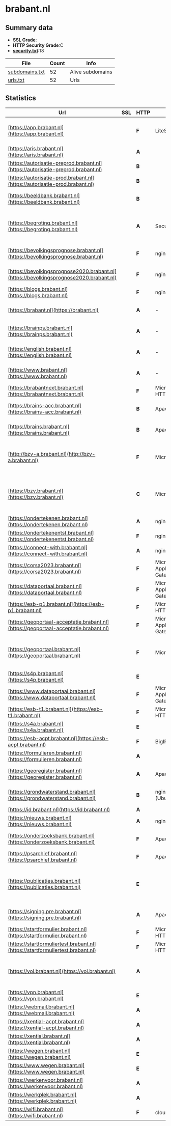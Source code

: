 

# brabant.nl
## Summary data


 - **SSL Grade**:
 - **HTTP Security Grade**:C
 - **[security.txt](https://www.digitaleoverheid.nl/nieuws/standaard-security-txt-nu-verplicht-voor-overheid/)**:18


| File       | Count | Info |
|------------|-------|------|
|[subdomains.txt](/data/brabant.nl/subdomains.txt)|52|Alive subdomains|
|[urls.txt](/data/brabant.nl/urls.txt)|52|Urls|


## Statistics


| Url | SSL | HTTP | Server | Cookie | HSTS | CORS | CTO | CSP | XFO | XXP | RP |FP| Tech |Title |
|--------|-------|-------|------|------|------|------|------|------|------|------|------|------|------|------|
|[https://app.brabant.nl](https://app.brabant.nl)| | **F**|LiteSpeed| | | | | | | | :white_check_mark: | |HTTP/3 LiteSpeed Microsoft Word: 14||
|[https://aris.brabant.nl](https://aris.brabant.nl)| | **A**|| |:white_check_mark: | | |:warning: | :white_check_mark: | :white_check_mark: | :white_check_mark: | |Bootstrap HSTS||
|[https://autorisatie-preprod.brabant.nl](https://autorisatie-preprod.brabant.nl)| | **B**|| |:white_check_mark: | | | | | | :white_check_mark: | |HSTS||
|[https://autorisatie-prod.brabant.nl](https://autorisatie-prod.brabant.nl)| | **B**|| |:white_check_mark: | | | | | | :white_check_mark: | |HSTS||
|[https://beeldbank.brabant.nl](https://beeldbank.brabant.nl)| | **B**||:warning: |:white_check_mark: | | | | :white_check_mark: | :white_check_mark: | :white_check_mark: | |HSTS Microsoft ASP.NET|Homepage | Provi...|
|[https://begroting.brabant.nl](https://begroting.brabant.nl)| | **A**|SecurityHeaders/1.0|:white_check_mark: |:white_check_mark: | | |:warning: | :white_check_mark: | :white_check_mark: | :white_check_mark: | |Azure Azure Monitor HSTS Microsoft ASP.NET|P&C portaal Prov...|
|[https://bevolkingsprognose.brabant.nl](https://bevolkingsprognose.brabant.nl)| | **F**|nginx| | | | | | | | :white_check_mark: | |Nginx|De bevolkings- e...|
|[https://bevolkingsprognose2020.brabant.nl](https://bevolkingsprognose2020.brabant.nl)| | **F**|nginx| | | | | | | | :white_check_mark: | |Drupal:7 Nginx PHP|De bevolkings- e...|
|[https://blogs.brabant.nl](https://blogs.brabant.nl)| | **F**|nginx| | | | | | | | :white_check_mark: | |Nginx|This is the defa...|
|[https://brabant.nl](https://brabant.nl)| | **A**|-| |:white_check_mark: | | | :white_check_mark:| :white_check_mark: | :white_check_mark: | :white_check_mark: | |HSTS Microsoft ASP.NET:-|Object moved|
|[https://brainps.brabant.nl](https://brainps.brabant.nl)| | **A**|-| |:white_check_mark: | | | :white_check_mark:| :white_check_mark: | :white_check_mark: | :white_check_mark: | |HSTS Microsoft ASP.NET:-|BrainPS - BrainP...|
|[https://english.brabant.nl](https://english.brabant.nl)| | **A**|-| |:white_check_mark: | | | :white_check_mark:| :white_check_mark: | :white_check_mark: | :white_check_mark: | |HSTS Microsoft ASP.NET:-|Home - English|
|[https://www.brabant.nl](https://www.brabant.nl)| | **A**|-| |:white_check_mark: | | | :white_check_mark:| :white_check_mark: | :white_check_mark: | :white_check_mark: | |HSTS Microsoft ASP.NET:-|Home - Brabant|
|[https://brabantnext.brabant.nl](https://brabantnext.brabant.nl)| | **F**|Microsoft-HTTPAPI/2.0| | | | | | | | :white_check_mark: | |Microsoft HTTPAPI:2.0|Not Found|
|[https://brains-acc.brabant.nl](https://brains-acc.brabant.nl)| | **B**|Apache|:white_check_mark: |:white_check_mark: | | | | :white_check_mark: | :white_check_mark: | :white_check_mark: | |Apache HTTP Server HSTS||
|[https://brains.brabant.nl](https://brains.brabant.nl)| | **B**|Apache|:white_check_mark: |:white_check_mark: | | | | :white_check_mark: | :white_check_mark: | :white_check_mark: | |Apache HTTP Server HSTS||
|[http://bzv-a.brabant.nl](http://bzv-a.brabant.nl)| | **F**|Microsoft-IIS/10.0| | | | | | | | :white_check_mark: | |IIS:10.0 Microsoft ASP.NET Windows Server|403 - Forbidden:...|
|[https://bzv.brabant.nl](https://bzv.brabant.nl)| | **C**|Microsoft-IIS/10.0|:warning: |:white_check_mark: | | | | :white_check_mark: | | :white_check_mark: | |HSTS IIS:10.0 Microsoft ASP.NET Windows Server||
|[https://ondertekenen.brabant.nl](https://ondertekenen.brabant.nl)| | **A**|nginx| |:white_check_mark: | | |:warning: | :white_check_mark: | | :white_check_mark: | |HSTS Nginx||
|[https://ondertekenentst.brabant.nl](https://ondertekenentst.brabant.nl)| | **F**|nginx| | | | | | | | :white_check_mark: | |HSTS Nginx||
|[https://connect-with.brabant.nl](https://connect-with.brabant.nl)| | **A**|nginx| |:white_check_mark: | | |:warning: | :white_check_mark: | | :white_check_mark: | |HSTS Nginx|Document Moved|
|[https://corsa2023.brabant.nl](https://corsa2023.brabant.nl)| | **F**|Microsoft-Azure-Application-Gateway/v2| | | | | | | | :white_check_mark: | ||404 Not Found|
|[https://dataportaal.brabant.nl](https://dataportaal.brabant.nl)| | **F**|Microsoft-Azure-Application-Gateway/v2| | | | | | | | :white_check_mark: | ||502 Bad Gateway|
|[https://esb-p1.brabant.nl](https://esb-p1.brabant.nl)| | **F**|Microsoft-HTTPAPI/2.0| | | | | | | | :white_check_mark: | |Microsoft HTTPAPI:2.0|Not Found|
|[https://geoportaal-acceptatie.brabant.nl](https://geoportaal-acceptatie.brabant.nl)| | **F**|Microsoft-Azure-Application-Gateway/v2| | | | | | | | :white_check_mark: | ||502 Bad Gateway|
|[https://geoportaal.brabant.nl](https://geoportaal.brabant.nl)| | **F**|Microsoft-IIS/10.0| | | | | | | | :white_check_mark: | |IIS:10.0 Microsoft ASP.NET Windows Server|IIS Windows Serv...|
|[https://s4p.brabant.nl](https://s4p.brabant.nl)| | **E**|| | | | | | | | :white_check_mark: | ||Service cannot b...|
|[https://www.dataportaal.brabant.nl](https://www.dataportaal.brabant.nl)| | **F**|Microsoft-Azure-Application-Gateway/v2| | | | | | | | :white_check_mark: | ||404 Not Found|
|[https://esb-t1.brabant.nl](https://esb-t1.brabant.nl)| | **F**|Microsoft-HTTPAPI/2.0| | | | | | | | :white_check_mark: | |Microsoft HTTPAPI:2.0|Not Found|
|[https://s4a.brabant.nl](https://s4a.brabant.nl)| | **E**|| | | | | | | | :white_check_mark: | ||Service cannot b...|
|[https://esb-acpt.brabant.nl](https://esb-acpt.brabant.nl)| | **F**|BigIP| | | | | | | | :white_check_mark: | |F5 BigIP|The page cannot...|
|[https://formulieren.brabant.nl](https://formulieren.brabant.nl)| | **A**|| |:white_check_mark: | | |:warning: | | | :white_check_mark: | |HSTS|Object moved|
|[https://georegister.brabant.nl](https://georegister.brabant.nl)| | **A**|Apache|:white_check_mark: |:white_check_mark: | | | :white_check_mark:| :white_check_mark: | | :white_check_mark: | |Apache HTTP Server HSTS|302 Found|
|[https://grondwaterstand.brabant.nl](https://grondwaterstand.brabant.nl)| | **B**|nginx/1.18.0 (Ubuntu)| |:white_check_mark: | | | | | :white_check_mark: | :white_check_mark: | |HSTS Nginx:1.18.0 Ubuntu|301 Moved Perman...|
|[https://id.brabant.nl](https://id.brabant.nl)| | **A**||:warning: |:white_check_mark: | | | :white_check_mark:| :white_check_mark: | :white_check_mark: | :white_check_mark: | :white_check_mark: |HSTS|302 Found|
|[https://nieuws.brabant.nl](https://nieuws.brabant.nl)| | **A**|nginx| |:white_check_mark: | | | :white_check_mark:| :white_check_mark: | :white_check_mark: | :white_check_mark: | |HSTS Nginx||
|[https://onderzoeksbank.brabant.nl](https://onderzoeksbank.brabant.nl)| | **F**|Apache/2| | | | | | | | :white_check_mark: | |Apache HTTP Server:2||
|[https://psarchief.brabant.nl](https://psarchief.brabant.nl)| | **F**|Apache| | | | | | | | :white_check_mark: | |Apache HTTP Server|GO. Server|
|[https://publicaties.brabant.nl](https://publicaties.brabant.nl)| | **E**|| | | | | | | | :white_check_mark: | |Google Cloud Google Cloud CDN HSTS HTTP/3||
|[https://signing.pre.brabant.nl](https://signing.pre.brabant.nl)| | **A**|Apache| |:white_check_mark: | | | :white_check_mark:| :white_check_mark: | :white_check_mark: | :white_check_mark: | |Apache HTTP Server HSTS||
|[https://startformulier.brabant.nl](https://startformulier.brabant.nl)| | **F**|Microsoft-HTTPAPI/2.0| | | | | | | | :white_check_mark: | |Microsoft HTTPAPI:2.0|Service|
|[https://startformuliertest.brabant.nl](https://startformuliertest.brabant.nl)| | **F**|Microsoft-HTTPAPI/2.0| | | | | | | | :white_check_mark: | |Microsoft HTTPAPI:2.0|Not Found|
|[https://voi.brabant.nl](https://voi.brabant.nl)| | **A**||:white_check_mark: |:white_check_mark: | | |:warning: | :white_check_mark: | :white_check_mark: | :white_check_mark: | |Google Tag Manager HSTS Microsoft ASP.NET|Home Voi.brabant...|
|[https://vpn.brabant.nl](https://vpn.brabant.nl)| | **E**|| | | | | | | | :white_check_mark: | |HSTS||
|[https://webmail.brabant.nl](https://webmail.brabant.nl)| | **A**||:white_check_mark: |:white_check_mark: | | | | :white_check_mark: | :white_check_mark: | :white_check_mark: | |||
|[https://xential-acpt.brabant.nl](https://xential-acpt.brabant.nl)| | **A**||:white_check_mark: |:white_check_mark: | | | | :white_check_mark: | :white_check_mark: | :white_check_mark: | |||
|[https://xential.brabant.nl](https://xential.brabant.nl)| | **A**||:white_check_mark: |:white_check_mark: | | | | :white_check_mark: | :white_check_mark: | :white_check_mark: | |||
|[https://wegen.brabant.nl](https://wegen.brabant.nl)| | **E**|| | | | | | | | :white_check_mark: | ||Object moved|
|[https://www.wegen.brabant.nl](https://www.wegen.brabant.nl)| | **E**|| | | | | | | | :white_check_mark: | ||Object moved|
|[https://werkenvoor.brabant.nl](https://werkenvoor.brabant.nl)| | **A**|| |:white_check_mark: | | |:warning: | :white_check_mark: | | :white_check_mark: | |HSTS YouTube|Vind je vacature...|
|[https://werkplek.brabant.nl](https://werkplek.brabant.nl)| | **A**|| |:white_check_mark: | | | | :white_check_mark: | :white_check_mark: | :white_check_mark: | :white_check_mark: |HSTS||
|[https://wifi.brabant.nl](https://wifi.brabant.nl)| | **F**|cloudflare| | | | | | | | :white_check_mark: | |Cloudflare|403 Forbidden|


